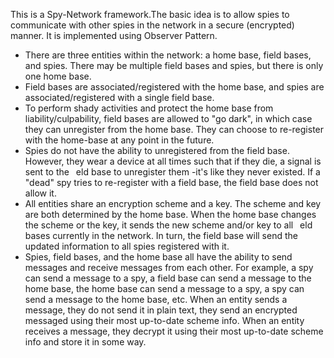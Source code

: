 This is a Spy-Network framework.The basic idea is to allow spies to communicate with 
other spies in the network in a secure (encrypted) manner. It is implemented using Observer Pattern.

- There are three entities within the network: a home base, field bases, and spies. There may
be multiple field bases and spies, but there is only one home base.
- Field bases are associated/registered with the home base, and spies are associated/registered 
with a single field base.
- To perform shady activities and protect the home base from liability/culpability, field bases
are allowed to "go dark", in which case they can unregister from the home base. They can
choose to re-register with the home-base at any point in the future.
- Spies do not have the ability to unregistered from the field base. However, they wear a device
at all times such that if they die, a signal is sent to the  eld base to unregister them -it's like
they never existed. If a "dead" spy tries to re-register with a field base, the field base does not
allow it.
- All entities share an encryption scheme and a key. The scheme and key are both determined by
the home base. When the home base changes the scheme or the key, it sends the new scheme
and/or key to all  eld bases currently in the network. In turn, the field base will send the
updated information to all spies registered with it.
- Spies, field bases, and the home base all have the ability to send messages and receive messages
from each other. For example, a spy can send a message to a spy, a field base can send a message
to the home base, the home base can send a message to a spy, a spy can send a message to
the home base, etc. When an entity sends a message, they do not send it in plain text, they
send an encrypted messaged using their most up-to-date scheme info. When an entity receives
a message, they decrypt it using their most up-to-date scheme info and store it in some way.
